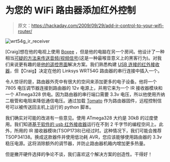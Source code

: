 # 为您的 WiFi 路由器添加红外控制

> 原文：<https://hackaday.com/2009/09/29/add-ir-control-to-your-wifi-router/>

![wrt54g_ir_receiver](img/0367d52f16eda849dc452a01f1ff7824.png "wrt54g_ir_receiver")

[Craig]想在他的电视上使用 [Boxee](http://www.boxee.tv) ，但是他的电脑在另一个房间。他设计了一种相当[可疑的方法来传送音频/视频信号](http://hackingwithgum.com/2009/06/01/building-a-boxee-tv-station/)(这是一种最喉音意义上的黑客行为)。对我们来说更有趣的是[他的遥控界面](http://hackingwithgum.com/2009/09/28/building-a-boxee-remote-control/)解决方案。我们熟悉构建 [USB 连接的红外接收器](http://hackaday.com/2008/10/30/how-to-usb-remote-control-receiver/)，但【Craig】决定在他的 Linksys WRT54G 路由器的串行连接中插入一个。

令人惊讶的是，路由器外壳中有很大的空间来添加更多的电子设备。他将一个 7805 电压调节器连接到路由器的 12v 电源上，并用它来为一个 IR 接收器模块和一个 ATmega328 供电。因为路由器的串行端口需要 3.3v 电压，所以他使用齐纳二极管和电阻来降低通信电压。通过加载 [Tomato](http://www.polarcloud.com/tomato) 作为路由器固件，远程控制信号可以被传送回主机上运行的 python 脚本。

我们确实对可能的改进有一些意见。使用 ATmega328 大约是 30kB 的过度使用。我们知道[基于软件的 usb 红外接收器](http://jumptuck.wordpress.com/2008/10/26/usb-ir-receiver/)运行在不到 2 千字节的编程空间上。此外，所用的 IR 接收器模块(TSOP1738)已经过时。这种情况下，我们可能会推荐 TSOP34138。换成这款器件并使用低功耗 AVR，您应该能够使用路由器的 3.3v 稳压电源。这将消除额外的调节器，并防止路由器机箱内增加更多热量。

但是撇开硬件选择的争论不谈，我们喜欢这个解决方案的创造性。干得好！